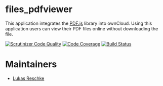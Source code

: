 files_pdfviewer
======

This application integrates the [PDF.js](https://mozilla.github.io/pdf.js/) library into ownCloud. Using this application users can view their PDF files online without downloading the file.

[![Scrutinizer Code Quality](https://scrutinizer-ci.com/g/owncloud/files_pdfviewer/badges/quality-score.png?b=master)](https://scrutinizer-ci.com/g/owncloud/files_pdfviewer/?branch=master)
[![Code Coverage](https://scrutinizer-ci.com/g/owncloud/files_pdfviewer/badges/coverage.png?b=master)](https://scrutinizer-ci.com/g/owncloud/files_pdfviewer/?branch=master)
[![Build Status](https://travis-ci.org/owncloud/files_pdfviewer.svg)](https://travis-ci.org/owncloud/files_pdfviewer)

Maintainers
===========
- [Lukas Reschke](https://github.com/LukasReschke)
